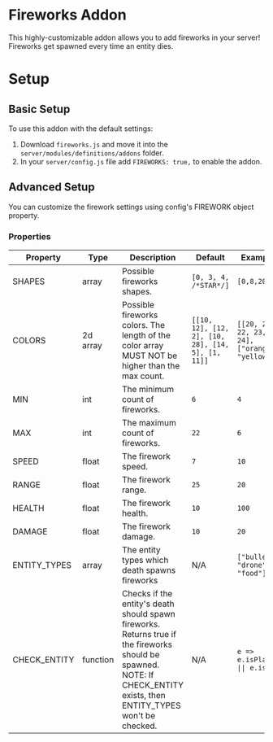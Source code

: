 # Fireworks Addon
This highly-customizable addon allows you to add fireworks in your server!
Fireworks get spawned every time an entity dies.
# Setup
## Basic Setup
To use this addon with the default settings:
1. Download `fireworks.js` and move it into the `server/modules/definitions/addons` folder.
2. In your `server/config.js` file add `FIREWORKS: true,` to enable the addon.
## Advanced Setup
You can customize the firework settings using config's FIREWORK object property.
### Properties
| Property     | Type     | Description                                                                                                                                                             | Default                                           | Example                                        |
|--------------|----------|-------------------------------------------------------------------------------------------------------------------------------------------------------------------------|---------------------------------------------------|------------------------------------------------|
| SHAPES       | array    | Possible fireworks shapes.                                                                                                                                              | `[0, 3, 4, /*STAR*/]`                             | `[0,8,20]`                                     |
| COLORS       | 2d array | Possible fireworks colors. The length of the color array MUST NOT be higher than the max count.                                                                         | `[[10, 12], [12, 2], [10, 28], [14, 5], [1, 11]]` | `[[20, 21, 22, 23, 24], ["orange", "yellow"]]` |
| MIN          | int      | The minimum count of fireworks.                                                                                                                                         | `6`                                               | `4`                                            |
| MAX          | int      | The maximum count of fireworks.                                                                                                                                         | `22`                                              | `6`                                            |
| SPEED        | float    | The firework speed.                                                                                                                                                     | `7`                                               | `10`                                           |
| RANGE        | float    | The firework range.                                                                                                                                                     | `25`                                              | `20`                                           |
| HEALTH       | float    | The firework health.                                                                                                                                                    | `10`                                              | `100`                                          |
| DAMAGE       | float    | The firework damage.                                                                                                                                                    | `10`                                              | `20`                                           |
| ENTITY_TYPES | array    | The entity types which death spawns fireworks                                                                                                                           | N/A                                               | `["bullet", "drone", "food"]`                  |
| CHECK_ENTITY | function | Checks if the entity's death should spawn fireworks. Returns true if the fireworks should be spawned. NOTE: If CHECK_ENTITY exists, then ENTITY_TYPES won't be checked. | N/A                                               | `e => e.isPlayer \|\| e.isBot`                 |